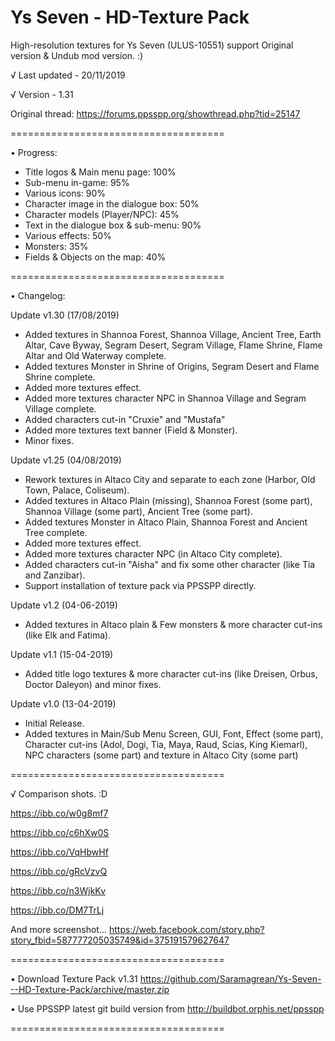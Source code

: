 # Ys Seven - HD-Texture Pack
High-resolution textures for Ys Seven (ULUS-10551) support Original version &amp; Undub mod version. :)

√ Last updated - 20/11/2019

√ Version - 1.31

Original thread: https://forums.ppsspp.org/showthread.php?tid=25147

=====================================

• Progress:

- Title logos & Main menu page: 100%
- Sub-menu in-game: 95%
- Various icons: 90%
- Character image in the dialogue box: 50%
- Character models (Player/NPC): 45%
- Text in the dialogue box & sub-menu: 90%
- Various effects: 50%
- Monsters: 35%
- Fields & Objects on the map: 40%

=====================================

• Changelog:

Update v1.30 (17/08/2019)
- Added textures in Shannoa Forest, Shannoa Village, Ancient Tree, Earth Altar, Cave Byway, Segram Desert, Segram Village, Flame Shrine, Flame Altar and Old Waterway complete.
- Added textures Monster in Shrine of Origins, Segram Desert and Flame Shrine complete.
- Added more textures effect.
- Added more textures character NPC in Shannoa Village and Segram Village complete.
- Added characters cut-in "Cruxie" and "Mustafa"
- Added more textures text banner (Field & Monster).
- Minor fixes.

Update v1.25 (04/08/2019)
- Rework textures in Altaco City and separate to each zone (Harbor, Old Town, Palace, Coliseum).
- Added textures in Altaco Plain (missing), Shannoa Forest (some part), Shannoa Village (some part), Ancient Tree (some part).
- Added textures Monster in Altaco Plain, Shannoa Forest and Ancient Tree complete.
- Added more textures effect.
- Added more textures character NPC (in Altaco City complete).
- Added characters cut-in "Aisha" and fix some other character (like Tia and Zanzibar).
- Support installation of texture pack via PPSSPP directly.

Update v1.2 (04-06-2019)
- Added textures in Altaco plain & Few monsters & more character cut-ins (like Elk and Fatima).

Update v1.1 (15-04-2019)
- Added title logo textures &  more character cut-ins (like Dreisen, Orbus, Doctor Daleyon) and minor fixes.

Update v1.0 (13-04-2019)
- Initial Release.
- Added textures in Main/Sub Menu Screen, GUI, Font, Effect (some part), Character cut-ins (Adol, Dogi, Tia, Maya, Raud, Scias, King Kiemarl), NPC characters (some part) and texture in Altaco City (some part)

=====================================

√ Comparison shots. :D

https://ibb.co/w0g8mf7

https://ibb.co/c6hXw0S

https://ibb.co/VqHbwHf

https://ibb.co/gRcVzvQ

https://ibb.co/n3WjkKv

https://ibb.co/DM7TrLj

And more screenshot... https://web.facebook.com/story.php?story_fbid=587777205035749&id=375191579627647

=====================================

• Download Texture Pack v1.31 https://github.com/Saramagrean/Ys-Seven---HD-Texture-Pack/archive/master.zip

• Use PPSSPP latest git build version from http://buildbot.orphis.net/ppsspp

=====================================
